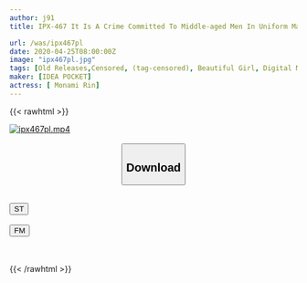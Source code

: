 ```yaml
---
author: j91
title: IPX-467 It Is A Crime Committed To Middle-aged Men In Uniform Mania. First Ling ●! Monami Rin

url: /was/ipx467pl
date: 2020-04-25T08:00:00Z
image: "ipx467pl.jpg"
tags: [Old Releases,Censored, (tag-censored), Beautiful Girl, Digital Mosaic, Solowork, Uniform]
maker: [IDEA POCKET]
actress: [ Monami Rin]
---
```



{{< rawhtml >}}

<div class="video" data-videoid="rxLgRZgPk4s382">
    <a href="javascript:;">
        <img src="/was/ipx467pl/ipx467pl.jpg" width="WIDTH" height="HEIGHT" alt="ipx467pl.mp4" loading="lazy">
    </a>
</div>

<script type="text/javascript" src="https://j91.asia/asset/on-demand-st.js"></script>

<br>
  <link rel="stylesheet" href="https://j91.asia/asset/bs5.css">
  
  <center>
  <button class="btn btn-primary" type="button" data-bs-toggle="collapse" data-bs-target=".multi-collapse" aria-expanded="false" aria-controls="multiCollapseExample1 multiCollapseExample2"><h2>Download</h2></button></center>
</p>
<div class="row">
  <div class="col">
    <div class="collapse multi-collapse" id="multiCollapseExample1">
      <div class="card card-body">
	      	      <br>
<div class="buttons">  
<a href="https://streamtape.to/v/rxLgRZgPk4s382" target="_blank"><button class="btn-hover color-3"><i class="fa fa-download"></i> ST</button></a></div>
    </div>
  </div>
</div>
  <div class="col">
    <div class="collapse multi-collapse" id="multiCollapseExample2">
      <div class="card card-body">
	      <br>
<div class="buttons">
    <a href="https://filemoon.sx/d/letudd39y0ei" target="_blank"><button class="btn-hover color-8"><i class="fa fa-download"></i> FM</button></a></div>
<br><br>
      </div>
    </div>
  </div>
</div>

{{< /rawhtml >}}